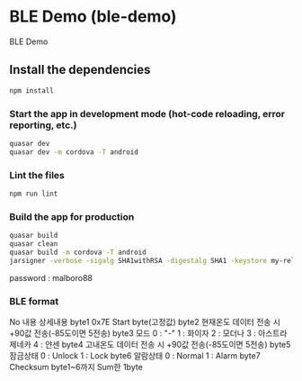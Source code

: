 # BLE Demo (ble-demo)

BLE Demo

## Install the dependencies
```bash
npm install
```

### Start the app in development mode (hot-code reloading, error reporting, etc.)
```bash
quasar dev
quasar dev -m cordova -T android
```

### Lint the files
```bash
npm run lint
```

### Build the app for production
```bash
quasar build
quasar clean
quasar build -m cordova -T android
jarsigner -verbose -sigalg SHA1withRSA -digestalg SHA1 -keystore my-release-key.keystore C:\Users\sungy\workspace\quasar\BLE-Demo\dist\cordova\android\apk\release\bledemo.apk alias_name
```
password : malboro88
### BLE format

No	내용	상세내용
byte1	0x7E	Start byte(고정값)
byte2	현재온도	데이터 전송 시 +90값 전송(-85도이면 5전송)
byte3	모드	0 : "-"
		1 : 화이자
		2 : 모더나
		3 : 아스트라제네카
		4 : 얀센
byte4	고내온도	데이터 전송 시 +90값 전송(-85도이면 5전송)
byte5	잠금상태	0 : Unlock
1 : Lock
byte6	알람상태	0 : Normal
1 : Alarm
byte7	Checksum	byte1~6까지 Sum한 1byte



